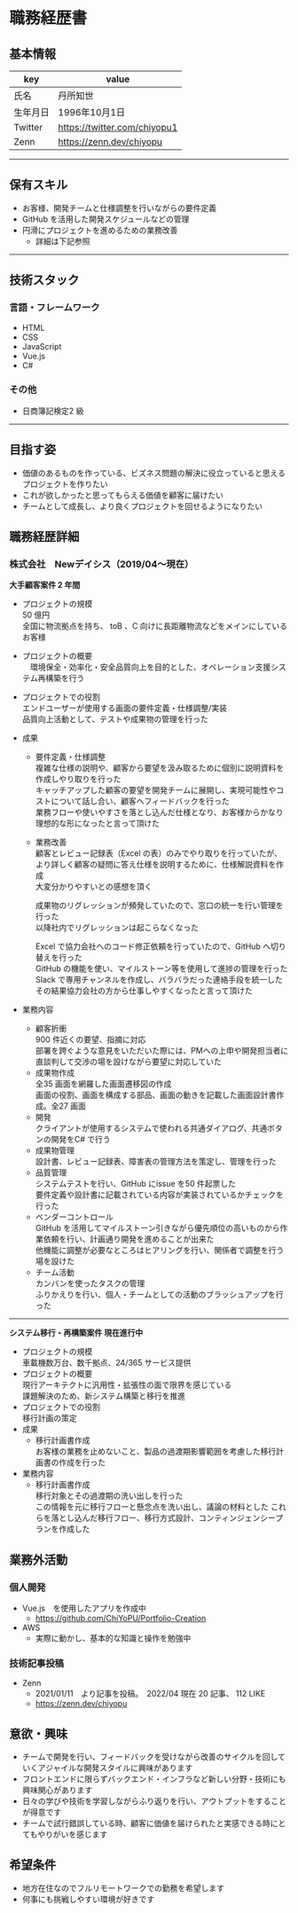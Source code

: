 # 職務経歴書

## 基本情報

|key|value|
|---|---|
|氏名|丹所知世|
|生年月日|1996年10月1日|
|Twitter|https://twitter.com/chiyopu1|
|Zenn|https://zenn.dev/chiyopu|

---

## 保有スキル

- お客様、開発チームと仕様調整を行いながらの要件定義
- GitHub を活用した開発スケジュールなどの管理
- 円滑にプロジェクトを進めるための業務改善
   - 詳細は下記参照 

---

## 技術スタック

### 言語・フレームワーク

- HTML
- CSS
- JavaScript
- Vue.js
- C#

### その他

- 日商簿記検定2 級

---

## 目指す姿

- 価値のあるものを作っている、ビズネス問題の解決に役立っていると思えるプロジェクトを作りたい
- これが欲しかったと思ってもらえる価値を顧客に届けたい
- チームとして成長し、より良くプロジェクトを回せるようになりたい

## 職務経歴詳細

### 株式会社　Newデイシス（2019/04〜現在）

**大手顧客案件 2 年間**
- プロジェクトの規模  
   50 億円  
   全国に物流拠点を持ち、 toB 、C 向けに長距離物流などをメインにしているお客様
- プロジェクトの概要  
  　環境保全・効率化・安全品質向上を目的とした、オペレーション支援システム再構築を行う
- プロジェクトでの役割  
    エンドユーザーが使用する画面の要件定義・仕様調整/実装  
    品質向上活動として、テストや成果物の管理を行った
- 成果  
  - 要件定義・仕様調整  
    複雑な仕様の説明や、顧客から要望を汲み取るために個別に説明資料を作成しやり取りを行った  
    キャッチアップした顧客の要望を開発チームに展開し、実現可能性やコストについて話し合い、顧客へフィードバックを行った  
    業務フローや使いやすさを落とし込んだ仕様となり、お客様からかなり理想的な形になったと言って頂けた
  
  - 業務改善  
    顧客とレビュー記録表（Excel の表）のみでやり取りを行っていたが、  
    より詳しく顧客の疑問に答え仕様を説明するために、仕様解説資料を作成  
    大変分かりやすいとの感想を頂く
    
    成果物のリグレッションが頻発していたので、窓口の統一を行い管理を行った  
    以降社内でリグレッションは起こらなくなった

    Excel で協力会社へのコード修正依頼を行っていたので、GitHub へ切り替えを行った  
    GitHub の機能を使い、マイルストーン等を使用して進捗の管理を行った  
    Slack で専用チャンネルを作成し、バラバラだった連絡手段を統一した  
    その結果協力会社の方から仕事しやすくなったと言って頂けた

- 業務内容  
  - 顧客折衝  
   900 件近くの要望、指摘に対応  
   部署を跨ぐような意見をいただいた際には、PMへの上申や開発担当者に直談判して交渉の場を設けながら要望に対応していた
  - 成果物作成  
    全35 画面を網羅した画面遷移図の作成  
    画面の役割、画面を構成する部品、画面の動きを記載した画面設計書作成。全27 画面
  - 開発  
    クライアントが使用するシステムで使われる共通ダイアログ、共通ボタンの開発をC# で行う
  - 成果物管理  
    設計書、レビュー記録表、障害表の管理方法を策定し、管理を行った
  - 品質管理  
    システムテストを行い、GitHub にissue を50 件起票した  
    要件定義や設計書に記載されている内容が実装されているかチェックを行った
  - ベンダーコントロール  
    GitHub を活用してマイルストーン引きながら優先順位の高いものから作業依頼を行い、計画通り開発を進めることが出来た  
    他機能に調整が必要なところはヒアリングを行い、関係者で調整を行う場を設けた
  - チーム活動  
    カンバンを使ったタスクの管理  
    ふりかえりを行い、個人・チームとしての活動のブラッシュアップを行った
    
---

**システム移行・再構築案件 現在進行中**
- プロジェクトの規模  
   車載機数万台、数千拠点、24/365 サービス提供
- プロジェクトの概要  
   現行アーキテクトに汎用性・拡張性の面で限界を感じている  
   課題解決のため、新システム構築と移行を推進
- プロジェクトでの役割  
   移行計画の策定
- 成果  
  - 移行計画書作成  
    お客様の業務を止めないこと、製品の過渡期影響範囲を考慮した移行計画書の作成を行った
- 業務内容  
  - 移行計画書作成  
    移行対象とその過渡期の洗い出しを行った  
    この情報を元に移行フローと懸念点を洗い出し、議論の材料とした
    これらを落とし込んだ移行フロー、移行方式設計、コンティンジェンシープランを作成した

## 業務外活動

### 個人開発
- Vue.js　を使用したアプリを作成中
  - https://github.com/ChiYoPU/Portfolio-Creation
- AWS
  - 実際に動かし、基本的な知識と操作を勉強中
  
### 技術記事投稿
- Zenn
  - 2021/01/11　より記事を投稿。　2022/04 現在 20 記事、 112 LIKE
  - https://zenn.dev/chiyopu

## 意欲・興味

- チームで開発を行い、フィードバックを受けながら改善のサイクルを回していくアジャイルな開発スタイルに興味があります
- フロントエンドに限らずバックエンド・インフラなど新しい分野・技術にも興味関心があります
- 日々の学びや技術を学習しながらふり返りを行い、アウトプットをすることが得意です
- チームで試行錯誤している時、顧客に価値を届けられたと実感できる時にとてもやりがいを感じます

## 希望条件

- 地方在住なのでフルリモートワークでの勤務を希望します
- 何事にも挑戦しやすい環境が好きです
